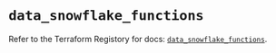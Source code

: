 # `data_snowflake_functions`

Refer to the Terraform Registory for docs: [`data_snowflake_functions`](https://registry.terraform.io/providers/snowflake-labs/snowflake/0.71.0/docs/data-sources/functions).
